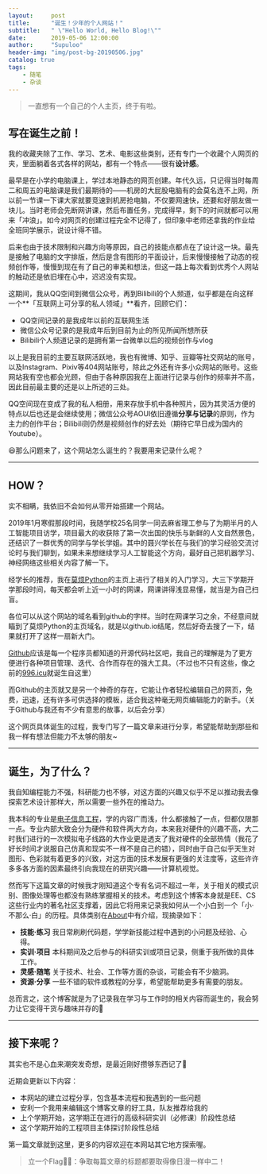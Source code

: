 ```yaml
---
layout:     post
title:      "诞生！少年的个人网站！"
subtitle:   " \"Hello World, Hello Blog!\""
date:       2019-05-06 12:00:00
author:     "Supuloo"
header-img: "img/post-bg-20190506.jpg"
catalog: true
tags:
    - 随笔
    - 杂谈
---
```


> 一直想有一个自己的个人主页，终于有啦。


## 写在诞生之前！

我的收藏夹除了工作、学习、艺术、电影这些类别，还有专门一个收藏个人网页的夹，里面躺着各式各样的网站，都有一个特点——很有**设计感**。

最早是在小学的电脑课上，学过本地静态的网页创建。年代久远，只记得当时每周二和周五的电脑课是我们最期待的——机房的大屁股电脑有的会莫名连不上网，所以前一节课一下课大家就要竞速到机房抢电脑，不仅要网速快，还要和好朋友做一块儿。当时老师会先断网讲课，然后布置任务，完成得早，剩下的时间就都可以用来「冲浪」。如今对网页的创建过程完全不记得了，但印象中老师还拿我的作业给全班同学展示，说设计得不错。

后来也由于技术限制和兴趣方向等原因，自己的技能点都点在了设计这一块。最先是接触了电脑的文字排版，然后是含有图形的平面设计，后来慢慢接触了动态的视频创作等，慢慢到现在有了自己的审美和想法，但这一路上每次看到优秀个人网站的触动还是依旧埋在心中，迟迟没有实现。

这期间，我从QQ空间到微信公众号，再到Bilibili的个人频道，似乎都是在向这样一个**「互联网上可分享的私人领域」**看齐，回顾它们：

- QQ空间记录的是我成年以前的互联网生活
- 微信公众号记录的是我成年后到目前为止的所见所闻所想所获
- Bilibili个人频道记录的是拥有第一台微单以后的视频创作与vlog

以上是我目前的主要互联网活跃地，我也有微博、知乎、豆瓣等社交网站的账号，以及Instagram、Pixiv等404网站账号，除此之外还有许多小众网站的账号。这些网站我有空也都会光顾，但由于各种原因我在上面进行记录与创作的频率并不高，因此目前最主要的还是以上所述的三处。

QQ空间现在变成了我的私人相册，用来存放手机中各种照片，因为其灵活方便的特点以后也还是会继续使用；微信公众号AOUI依旧遵循**分享与记录**的原则，作为主力的创作平台；Bilibili则仍然是视频创作的好去处（期待它早日成为国内的Youtube）。

😆那么问题来了，这个网站怎么诞生的？我要用来记录什么呢？

------


## HOW？

实不相瞒，我依旧不会如何从零开始搭建一个网站。

2019年1月寒假那段时间，我随学校25名同学一同去麻省理工参与了为期半月的人工智能项目访学，项目最大的收获除了第一次出国的快乐与新鲜的人文自然景色，还结识了一群优秀的同学与学长学姐。其中的聂兴学长在与我们的学习经验交流讨论时与我们聊到，如果未来想继续学习人工智能这个方向，最好自己把机器学习、神经网络这些相关内容了解一下。

经学长的推荐，我在[莫烦Python](<https://morvanzhou.github.io/tutorials/>)的主页上进行了相关的入门学习，大三下学期开学那段时间，每天都会听上近一小时的网课，网课讲得浅显易懂，就当是为自己扫盲。

各位可以从这个网站的域名看到github的字样。当时在网课学习之余，不经意间就瞄到了莫烦Python的主页域名，就是以github.io结尾，然后好奇去搜了一下，结果就打开了这样一扇新大门。

[Github](https://github.com/)应该是每一个程序员都知道的开源代码社区吧，我自己的理解是为了更方便进行各种项目管理、迭代、合作而存在的强大工具。（不过也不只有这些，像之前的[996.icu](<https://996.icu/#/zh_CN>)就诞生自这里）

而Github的主页就又是另一个神奇的存在，它能让作者轻松编辑自己的网页，免费，迅速，还有许多可供选择的模板，适合我这种毫无网页编辑能力的新手。（关于Github与我还有不少有意思的故事，以后会分享）

这个网页具体诞生的过程，我专门写了一篇文章来进行分享，希望能帮助到那些和我一样有想法但能力不太够的朋友~

------

## 诞生，为了什么？

我自知编程能力不强，科研能力也不够，对这方面的兴趣又似乎不足以推动我去像探索艺术设计那样大，所以需要一些外在的推动力。

我本科的专业是[电子信息工程](https://baike.baidu.com/item/%E7%94%B5%E5%AD%90%E4%BF%A1%E6%81%AF%E5%B7%A5%E7%A8%8B/87638?fr=aladdin)，学的内容广而浅，什么都接触了一点，但都仅限那一点。专业内部大致会分为硬件和软件两大方向，本来我对硬件的兴趣不高，大二时我们进行的一次模拟电子线路的大作业更是透支了我对硬件的全部热情（我花了好长时间才说服自己仿真和现实不一样不是自己的错），同时由于自己似乎天生对图形、色彩就有着更多的兴致，对这方面的技术发展有更强的关注度等，这些许许多多各方面的因素最终引向我现在的研究兴趣——计算机视觉。

然而写下这篇文章的时候我才刚知道这个专有名词不超过一年，关于相关的模式识别、图像处理等也都没有熟练掌握相关的技术。考虑到这个博客本身就是EE、CS这些行业内的著名社区支撑着，因此它将用来记录我如何从一个小白到一个「小·不那么·白」的历程。具体类别在[About](https://supuloozhao.github.io/about/)中有介绍，现摘录如下：

- **技能·练习**  我日常刷刷代码题，学学新技能过程中遇到的小问题及经验、心得。
- **实训·项目**  本科期间及之后参与的科研实训或项目记录，侧重于我所做的具体工作。
- **灵感·随笔**  关于技术、社会、工作等方面的杂谈，可能会有不少脑洞。
- **资源·分享**  一些不错的软件或教程的分享，希望能帮助更多有需要的朋友。

总而言之，这个博客就是为了记录我在学习与工作时的相关内容而诞生的，我会努力让它变得干货与趣味并存的💪

------

## 接下来呢？

其实也不是心血来潮突发奇想，是最近刚好攒够东西记了🤣

近期会更新以下内容：

- 本网站的建立过程分享，包含基本流程和我遇到的一些问题
- 安利一个我用来编辑这个博客文章的好工具，队友推荐给我的
- 上个学期开始，这学期正在进行的高级科研实训（必修课）阶段性总结
- 这个学期开始的工程项目主体探讨阶段性总结

第一篇文章就到这里，更多的内容欢迎在本网站其它地方探索喔。

> 立一个Flag🏳️‍🌈：争取每篇文章的标题都要取得像日漫一样中二！


